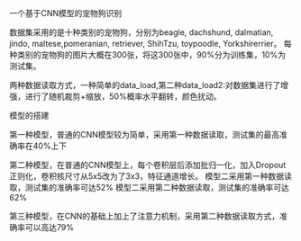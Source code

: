 一个基于CNN模型的宠物狗识别

数据集采用的是十种类别的宠物狗，分别为beagle, dachshund, dalmatian, jindo, maltese,pomeranian, retriever, ShihTzu,   toypoodle,  Yorkshirerrier。
每种类别的宠物狗的图片大概在300张，将这300张中，90%分为训练集，10%为测试集。 

两种数据读取方式，一种简单的data_load,第二种data_load2:对数据集进行了增强，进行了随机裁剪+缩放，50%概率水平翻转，颜色扰动。

模型的搭建 

第一种模型，普通的CNN模型较为简单，采用第一种数据读取，测试集的最高准确率在40%上下

第二种模型，在普通的CNN模型上，每个卷积层后添加批归一化，加入Dropout 正则化，卷积核尺寸从5x5改为了3x3，特征通道增长。
           模型二采用第一种数据读取，测试集的准确率可达52%
           模型二采用第二种数据读取，测试集的准确率可达62%

第三种模型，在CNN的基础上加上了注意力机制，采用第二种数据读取方式，准确率可以高达79%


